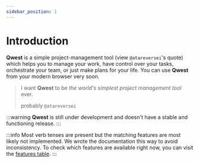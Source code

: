 ```yaml
---
sidebar_position: 1
---
```


# Introduction

**Qwest** is a simple project-management tool (view `@atareversei`'s quote) which helps you to manage your work, have control over your tasks, orchestrate your team, or just make plans for your life. You can use **Qwest** from your modern browser very soon.

> I want **Qwest** to be _the world's simplest project management tool_ ever.
>
> probably `@atareversei`

:::warning
**Qwest** is still under development and doesn't have a stable and functioning release.
:::

:::info
Most verb tenses are present but the matching features are most likely not implemented. We wrote the documentation this way to avoid inconsistency. To check which features are available right now, you can visit the [features table](/docs/main/project-definition/#features).
:::
